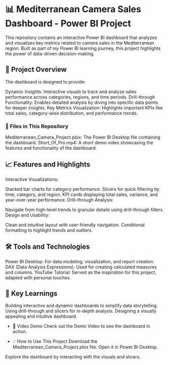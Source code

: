 # 📊 Mediterranean Camera Sales Dashboard - Power BI Project
This repository contains an interactive Power BI dashboard that analyzes and visualizes key metrics related to camera sales in the Mediterranean region. Built as part of my Power BI learning journey, this project highlights the power of data-driven decision-making.

## 🚀 Project Overview
The dashboard is designed to provide:

Dynamic Insights: Interactive visuals to track and analyze sales performance across categories, regions, and time periods.
Drill-through Functionality: Enables detailed analysis by diving into specific data points for deeper insights.
Key Metrics Visualization: Highlights important KPIs like total sales, category-wise distribution, and performance trends.

### 📂 Files in This Repository
Mediterranean_Camera_Project.pbix: The Power BI Desktop file containing the dashboard.
Short_Of_Pro.mp4: A short demo video showcasing the features and functionality of the dashboard.

## 📈 Features and Highlights
Interactive Visualizations:

Stacked bar charts for category performance.
Slicers for quick filtering by time, category, and region.
KPI cards displaying total sales, variance, and year-over-year performance.
Drill-through Analysis:

Navigate from high-level trends to granular details using drill-through filters.
Design and Usability:

Clean and intuitive layout with user-friendly navigation.
Conditional formatting to highlight trends and outliers.

## 🛠️ Tools and Technologies
Power BI Desktop: For data modeling, visualization, and report creation.
DAX (Data Analysis Expressions): Used for creating calculated measures and columns.
YouTube Tutorial: Served as the inspiration for this project, adapted with personal touches.

## 🔑 Key Learnings
Building interactive and dynamic dashboards to simplify data storytelling.
Using drill-through and slicers for in-depth analysis.
Designing a visually appealing and intuitive dashboard.

* 🎥 Video Demo
Check out the Demo Video to see the dashboard in action.

* 💡 How to Use This Project
Download the Mediterranean_Camera_Project.pbix file.
Open it in Power BI Desktop.

Explore the dashboard by interacting with the visuals and slicers.
